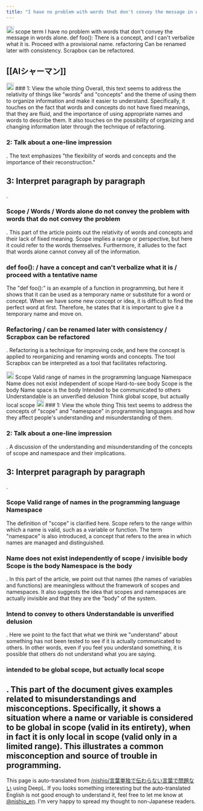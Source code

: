 ```yaml
---
title: "I have no problem with words that don't convey the message in words alone."
---
```


<img src='https://scrapbox.io/api/pages/nishio-en/nishio/icon' alt='nishio.icon' height="19.5"/>
scope
term
I have no problem with words that don't convey the message in words alone.
def foo():
There is a concept, and I can't verbalize what it is.
Proceed with a provisional name.
refactoring
Can be renamed later with consistency.
Scrapbox can be refactored.

## [[AIシャーマン]]
<img src='https://scrapbox.io/api/pages/nishio-en/gpt/icon' alt='gpt.icon' height="19.5"/>
### 1: View the whole thing
Overall, this text seems to address the relativity of things like "words" and "concepts" and the theme of using them to organize information and make it easier to understand. Specifically, it touches on the fact that words and concepts do not have fixed meanings, that they are fluid, and the importance of using appropriate names and words to describe them. It also touches on the possibility of organizing and changing information later through the technique of refactoring.

### 2: Talk about a one-line impression
.
The text emphasizes "the flexibility of words and concepts and the importance of their reconstruction."

## 3: Interpret paragraph by paragraph
.

### Scope / Words / Words alone do not convey the problem with words that do not convey the problem
.
This part of the article points out the relativity of words and concepts and their lack of fixed meaning. Scope implies a range or perspective, but here it could refer to the words themselves. Furthermore, it alludes to the fact that words alone cannot convey all of the information.

### def foo(): / have a concept and can't verbalize what it is / proceed with a tentative name
The "def foo():" is an example of a function in programming, but here it shows that it can be used as a temporary name or substitute for a word or concept. When we have some new concept or idea, it is difficult to find the perfect word at first. Therefore, he states that it is important to give it a temporary name and move on.

### Refactoring / can be renamed later with consistency / Scrapbox can be refactored
.
Refactoring is a technique for improving code, and here the concept is applied to reorganizing and renaming words and concepts. The tool Scrapbox can be interpreted as a tool that facilitates refactoring.

<img src='https://scrapbox.io/api/pages/nishio-en/nishio/icon' alt='nishio.icon' height="19.5"/>
Scope Valid range of names in the programming language Namespace
Name does not exist independent of scope
Hard-to-see body Scope is the body Name space is the body
Intended to be communicated to others Understandable is an unverified delusion
Think global scope, but actually local scope

<img src='https://scrapbox.io/api/pages/nishio-en/gpt/icon' alt='gpt.icon' height="19.5"/>
### 1: View the whole thing
This text seems to address the concepts of "scope" and "namespace" in programming languages and how they affect people's understanding and misunderstanding of them.

### 2: Talk about a one-line impression
.
A discussion of the understanding and misunderstanding of the concepts of scope and namespace and their implications.

## 3: Interpret paragraph by paragraph
.

### Scope Valid range of names in the programming language Namespace
The definition of "scope" is clarified here. Scope refers to the range within which a name is valid, such as a variable or function. The term "namespace" is also introduced, a concept that refers to the area in which names are managed and distinguished.

### Name does not exist independently of scope / invisible body Scope is the body Namespace is the body
.
In this part of the article, we point out that names (the names of variables and functions) are meaningless without the framework of scopes and namespaces. It also suggests the idea that scopes and namespaces are actually invisible and that they are the "body" of the system.

### Intend to convey to others Understandable is unverified delusion
.
Here we point to the fact that what we think we "understand" about something has not been tested to see if it is actually communicated to others. In other words, even if you feel you understand something, it is possible that others do not understand what you are saying.

### intended to be global scope, but actually local scope
.
This part of the document gives examples related to misunderstandings and misconceptions. Specifically, it shows a situation where a name or variable is considered to be global in scope (valid in its entirety), when in fact it is only local in scope (valid only in a limited range). This illustrates a common misconception and source of trouble in programming.
---
This page is auto-translated from [/nishio/言葉単独で伝わらない言葉で問題ない](https://scrapbox.io/nishio/言葉単独で伝わらない言葉で問題ない) using DeepL. If you looks something interesting but the auto-translated English is not good enough to understand it, feel free to let me know at [@nishio_en](https://twitter.com/nishio_en). I'm very happy to spread my thought to non-Japanese readers.